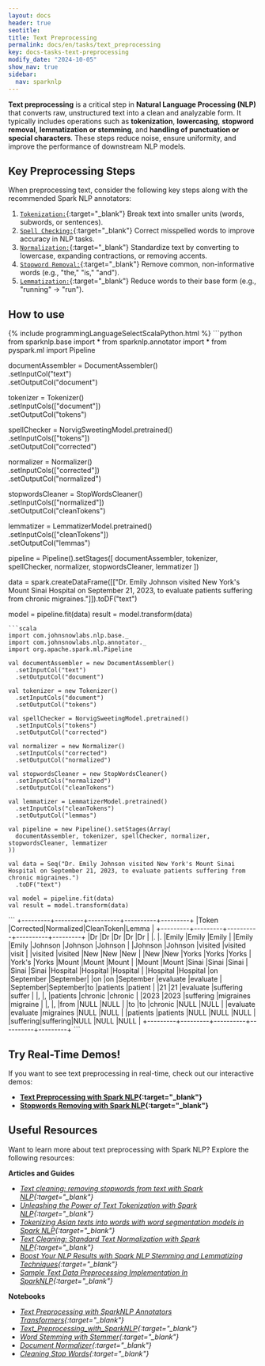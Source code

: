 ```yaml
--- 
layout: docs  
header: true  
seotitle:  
title: Text Preprocessing  
permalink: docs/en/tasks/text_preprocessing  
key: docs-tasks-text-preprocessing  
modify_date: "2024-10-05"  
show_nav: true  
sidebar:  
  nav: sparknlp  
---
```


**Text preprocessing** is a critical step in **Natural Language Processing (NLP)** that converts raw, unstructured text into a clean and analyzable form. It typically includes operations such as **tokenization**, **lowercasing**, **stopword removal**, **lemmatization or stemming**, and **handling of punctuation or special characters**. These steps reduce noise, ensure uniformity, and improve the performance of downstream NLP models.

## Key Preprocessing Steps

When preprocessing text, consider the following key steps along with the recommended Spark NLP annotators:

1. [`Tokenization:`](https://sparknlp.org/docs/en/annotators#tokenizer){:target="_blank"} Break text into smaller units (words, subwords, or sentences).
2. [`Spell Checking:`](https://sparknlp.org/docs/en/annotators#norvigsweeting-spellchecker){:target="_blank"} Correct misspelled words to improve accuracy in NLP tasks.
3. [`Normalization:`](https://sparknlp.org/docs/en/annotators#normalizer){:target="_blank"} Standardize text by converting to lowercase, expanding contractions, or removing accents.
4. [`Stopword Removal:`](https://sparknlp.org/docs/en/annotators#stopwordscleaner){:target="_blank"} Remove common, non-informative words (e.g., "the," "is," "and").
5. [`Lemmatization:`](https://sparknlp.org/docs/en/annotators#lemmatizer){:target="_blank"} Reduce words to their base form (e.g., "running" → "run").

## How to use

<div class="tabs-box" markdown="1">
{% include programmingLanguageSelectScalaPython.html %}
```python
from sparknlp.base import *
from sparknlp.annotator import *
from pyspark.ml import Pipeline

documentAssembler = DocumentAssembler() \
    .setInputCol("text") \
    .setOutputCol("document")

tokenizer = Tokenizer() \
    .setInputCols(["document"]) \
    .setOutputCol("tokens")

spellChecker = NorvigSweetingModel.pretrained() \
    .setInputCols(["tokens"]) \
    .setOutputCol("corrected")

normalizer = Normalizer() \
    .setInputCols(["corrected"]) \
    .setOutputCol("normalized")

stopwordsCleaner = StopWordsCleaner() \
    .setInputCols(["normalized"]) \
    .setOutputCol("cleanTokens")

lemmatizer = LemmatizerModel.pretrained() \
    .setInputCols(["cleanTokens"]) \
    .setOutputCol("lemmas")

pipeline = Pipeline().setStages([
    documentAssembler, tokenizer, spellChecker, normalizer, stopwordsCleaner, lemmatizer
])

data = spark.createDataFrame([["Dr. Emily Johnson visited New York's Mount Sinai Hospital on September 21, 2023, to evaluate patients suffering from chronic migraines."]]).toDF("text")

model = pipeline.fit(data)
result = model.transform(data)

```
```scala
import com.johnsnowlabs.nlp.base._
import com.johnsnowlabs.nlp.annotator._
import org.apache.spark.ml.Pipeline

val documentAssembler = new DocumentAssembler()
  .setInputCol("text")
  .setOutputCol("document")

val tokenizer = new Tokenizer()
  .setInputCols("document")
  .setOutputCol("tokens")

val spellChecker = NorvigSweetingModel.pretrained()
  .setInputCols("tokens")
  .setOutputCol("corrected")

val normalizer = new Normalizer()
  .setInputCols("corrected")
  .setOutputCol("normalized")

val stopwordsCleaner = new StopWordsCleaner()
  .setInputCols("normalized")
  .setOutputCol("cleanTokens")

val lemmatizer = LemmatizerModel.pretrained()
  .setInputCols("cleanTokens")
  .setOutputCol("lemmas")

val pipeline = new Pipeline().setStages(Array(
  documentAssembler, tokenizer, spellChecker, normalizer, stopwordsCleaner, lemmatizer
))

val data = Seq("Dr. Emily Johnson visited New York's Mount Sinai Hospital on September 21, 2023, to evaluate patients suffering from chronic migraines.")
  .toDF("text")

val model = pipeline.fit(data)
val result = model.transform(data)

```
</div>

<div class="tabs-box" markdown="1">
```
+---------+---------+----------+----------+---------+
|Token    |Corrected|Normalized|CleanToken|Lemma    |
+---------+---------+----------+----------+---------+
|Dr       |Dr       |Dr        |Dr        |Dr       |
|.        |.        |Emily     |Emily     |Emily    |
|Emily    |Emily    |Johnson   |Johnson   |Johnson  |
|Johnson  |Johnson  |visited   |visited   |visit    |
|visited  |visited  |New       |New       |New      |
|New      |New      |Yorks     |Yorks     |Yorks    |
|York's   |Yorks    |Mount     |Mount     |Mount    |
|Mount    |Mount    |Sinai     |Sinai     |Sinai    |
|Sinai    |Sinai    |Hospital  |Hospital  |Hospital |
|Hospital |Hospital |on        |September |September|
|on       |on       |September |evaluate  |evaluate |
|September|September|to        |patients  |patient  |
|21       |21       |evaluate  |suffering |suffer   |
|,        |,        |patients  |chronic   |chronic  |
|2023     |2023     |suffering |migraines |migraine |
|,        |,        |from      |NULL      |NULL     |
|to       |to       |chronic   |NULL      |NULL     |
|evaluate |evaluate |migraines |NULL      |NULL     |
|patients |patients |NULL      |NULL      |NULL     |
|suffering|suffering|NULL      |NULL      |NULL     |
+---------+---------+----------+----------+---------+
```
</div>

## Try Real-Time Demos!

If you want to see text preprocessing in real-time, check out our interactive demos:

- **[Text Preprocessing with Spark NLP](https://huggingface.co/spaces/abdullahmubeen10/sparknlp-text-preprocessing){:target="_blank"}**
- **[Stopwords Removing with Spark NLP](https://huggingface.co/spaces/abdullahmubeen10/sparknlp-stop-words-removal){:target="_blank"}**

## Useful Resources

Want to learn more about text preprocessing with Spark NLP? Explore the following resources:

**Articles and Guides**
- *[Text cleaning: removing stopwords from text with Spark NLP](https://www.johnsnowlabs.com/text-cleaning-removing-stopwords-from-text-with-spark-nlp/){:target="_blank"}*
- *[Unleashing the Power of Text Tokenization with Spark NLP](https://www.johnsnowlabs.com/unleashing-the-power-of-text-tokenization-with-spark-nlp/){:target="_blank"}*
- *[Tokenizing Asian texts into words with word segmentation models in Spark NLP](https://medium.com/john-snow-labs/tokenizing-asian-texts-into-words-with-word-segmentation-models-42e04d8e03da){:target="_blank"}*
- *[Text Cleaning: Standard Text Normalization with Spark NLP](https://www.johnsnowlabs.com/text-cleaning-standard-text-normalization-with-spark-nlp/){:target="_blank"}*
- *[Boost Your NLP Results with Spark NLP Stemming and Lemmatizing Techniques](https://www.johnsnowlabs.com/boost-your-nlp-results-with-spark-nlp-stemming-and-lemmatizing-techniques/){:target="_blank"}*
- *[Sample Text Data Preprocessing Implementation In SparkNLP](https://ahmetemin-tek.medium.com/sample-text-data-preprocessing-implementation-in-sparknlp-5de53085fed6){:target="_blank"}*

**Notebooks** 
- *[Text Preprocessing with SparkNLP Annotators Transformers](https://github.com/JohnSnowLabs/spark-nlp-workshop/blob/master/tutorials/Certification_Trainings/Public/2.Text_Preprocessing_with_SparkNLP_Annotators_Transformers.ipynb){:target="_blank"}*
- *[Text_Preprocessing_with_SparkNLP](https://github.com/JohnSnowLabs/spark-nlp/blob/master/examples/python/annotation/text/english/Text_Preprocessing_with_SparkNLP.ipynb){:target="_blank"}*
- *[Word Stemming with Stemmer](https://github.com/JohnSnowLabs/spark-nlp/blob/master/examples/python/annotation/text/english/stemmer/Word_Stemming_with_Stemmer.ipynb){:target="_blank"}*
- *[Document Normalizer](https://github.com/JohnSnowLabs/spark-nlp/blob/master/examples/python/annotation/text/english/document-normalizer/document_normalizer_notebook.ipynb){:target="_blank"}*
- *[Cleaning Stop Words](https://github.com/JohnSnowLabs/spark-nlp/blob/master/examples/python/annotation/text/english/stop-words/StopWordsCleaner.ipynb){:target="_blank"}*
